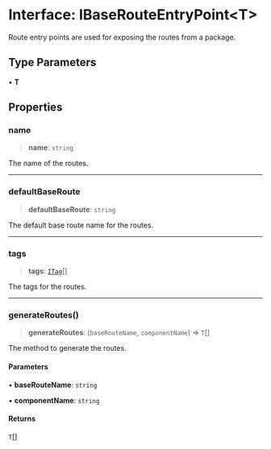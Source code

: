 # Interface: IBaseRouteEntryPoint\<T\>

Route entry points are used for exposing the routes from a package.

## Type Parameters

• **T**

## Properties

### name

> **name**: `string`

The name of the routes.

***

### defaultBaseRoute

> **defaultBaseRoute**: `string`

The default base route name for the routes.

***

### tags

> **tags**: [`ITag`](ITag.md)[]

The tags for the routes.

***

### generateRoutes()

> **generateRoutes**: (`baseRouteName`, `componentName`) => `T`[]

The method to generate the routes.

#### Parameters

• **baseRouteName**: `string`

• **componentName**: `string`

#### Returns

`T`[]
